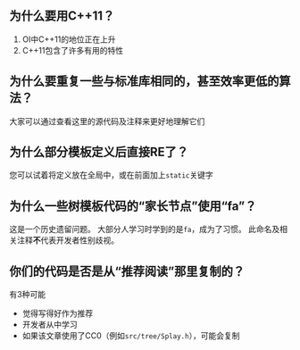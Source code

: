 ## 为什么要用C++11？
1. OI中C++11的地位正在上升
2. C++11包含了许多有用的特性

## 为什么要重复一些与标准库相同的，甚至效率更低的算法？
大家可以通过查看这里的源代码及注释来更好地理解它们

## 为什么部分模板定义后直接RE了？
您可以试着将定义放在全局中，或在前面加上`static`关键字

## 为什么一些树模板代码的“家长节点”使用“fa”？
这是一个历史遗留问题。
大部分人学习时学到的是`fa`，成为了习惯。
此命名及相关注释**不**代表开发者性别歧视。

## 你们的代码是否是从“推荐阅读”那里复制的？
有3种可能
* 觉得写得好作为推荐
* 开发者从中学习
* 如果该文章使用了CC0（例如`src/tree/Splay.h`），可能会复制
